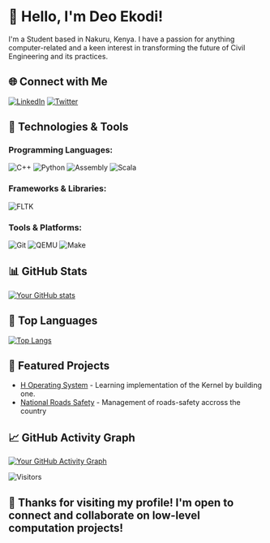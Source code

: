 <!-- Introduction -->
# 👋 Hello, I'm Deo Ekodi!

I'm a Student based in Nakuru, Kenya. I have a passion for anything computer-related and a keen interest in transforming the future of Civil Engineering and its practices. 

<!-- Social Media Badges -->
## 🌐 Connect with Me
[![LinkedIn](https://img.shields.io/badge/LinkedIn-YourLinkedInProfile-blue?style=flat-square&logo=linkedin)](https://www.linkedin.com/in/deogratius-ekodi-a118b7216/)
[![Twitter](https://img.shields.io/badge/Twitter-YourTwitterHandle-blue?style=flat-square&logo=twitter)](https://twitter.com/ekodi_deo)

<!-- Technologies & Tools -->
## 🔧 Technologies & Tools
### Programming Languages:
![C++](https://img.shields.io/badge/-C%2B%2B-00599C?style=flat-square&logo=c%2B%2B&logoColor=white)
![Python](https://img.shields.io/badge/-Python-3776AB?style=flat-square&logo=python&logoColor=white)
![Assembly](https://img.shields.io/badge/-Assembly-007ACC?style=flat-square&logo=assembly&logoColor=white)
![Scala](https://img.shields.io/badge/-Scala-DC322F?style=flat-square&logo=scala&logoColor=white)
### Frameworks & Libraries:
![FLTK](https://img.shields.io/badge/-FLTK-8CCBE5?style=flat-square&logo=fltk&logoColor=white)
### Tools & Platforms:
![Git](https://img.shields.io/badge/-Git-F05032?style=flat-square&logo=git&logoColor=white)
![QEMU](https://img.shields.io/badge/-QEMU-F37626?style=flat-square&logo=qemu&logoColor=white)
![Make](https://img.shields.io/badge/-Make-FFA500?style=flat-square&logo=gnu-make&logoColor=white)

<!-- GitHub Stats -->
## 📊 GitHub Stats
[![Your GitHub stats](https://github-readme-stats.vercel.app/api?username=Deo-Ekodi&show_icons=true&theme=radical)](https://github.com/Deo-Ekodi)

<!-- Top Languages -->
## 🚀 Top Languages
[![Top Langs](https://github-readme-stats.vercel.app/api/top-langs/?username=Deo-Ekodi&layout=compact&theme=radical)](https://github.com/Deo-Ekodi)

<!-- Projects -->
## 💼 Featured Projects
- [H Operating System](https://github.com/Deo-Ekodi/hOS.git) - Learning implementation of the Kernel by building one.
- [National Roads Safety](https://github.com/Deo-Ekodi/National-Raads-Safety.git) - Management of roads-safety accross the country

<!-- GitHub Activity Graph -->
## 📈 GitHub Activity Graph
[![Your GitHub Activity Graph](https://activity-graph.herokuapp.com/graph?username=Deo-Ekodi&theme=github)](https://github.com/Deo-Ekodi)

<!-- Visitor Counter -->
![Visitors](https://visitor-badge.glitch.me/badge?page_id=Deo-Ekodi)

<!-- Footer -->
## 🙏 Thanks for visiting my profile! I'm open to connect and collaborate on low-level computation projects!
